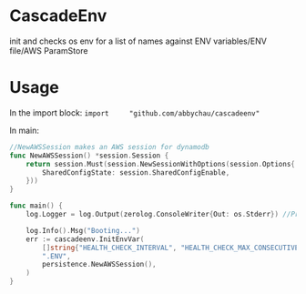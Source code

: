 # CascadeEnv
init and checks os env for a list of names against ENV variables/ENV file/AWS ParamStore

# Usage

In the import block:
`import 	"github.com/abbychau/cascadeenv"`

In main:
```go
//NewAWSSession makes an AWS session for dynamodb
func NewAWSSession() *session.Session {
	return session.Must(session.NewSessionWithOptions(session.Options{
		SharedConfigState: session.SharedConfigEnable,
	}))
}

func main() {
	log.Logger = log.Output(zerolog.ConsoleWriter{Out: os.Stderr}) //Pretty logger for dev, can remove this line to use json-logger for production use

	log.Info().Msg("Booting...")
	err := cascadeenv.InitEnvVar(
		[]string{"HEALTH_CHECK_INTERVAL", "HEALTH_CHECK_MAX_CONSECUTIVE_ERROR", "SERVER_LISTEN", "USER_API_URL", "DB_USER", "DB_PASS", "DB_PROTOCOL", "DB_NAME"},
		".ENV",
		persistence.NewAWSSession(),
	)
}
```